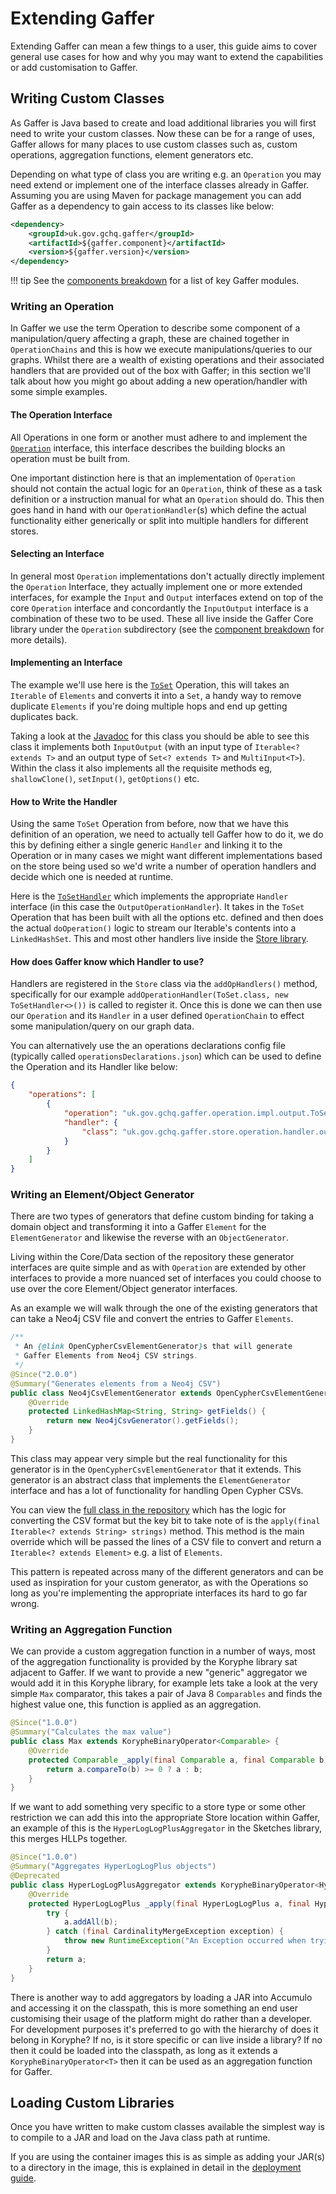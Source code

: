 # Extending Gaffer

Extending Gaffer can mean a few things to a user, this guide aims to cover
general use cases for how and why you may want to extend the capabilities or add
customisation to Gaffer.

## Writing Custom Classes

As Gaffer is Java based to create and load additional libraries you will first
need to write your custom classes. Now these can be for a range of uses, Gaffer
allows for many places to use custom classes such as, custom operations,
aggregation functions, element generators etc.

Depending on what type of class you are writing e.g. an `Operation` you may
need extend or implement one of the interface classes already in Gaffer.
Assuming you are using Maven for package management you can add Gaffer as
a dependency to gain access to its classes like below:

```xml
<dependency>
    <groupId>uk.gov.gchq.gaffer</groupId>
    <artifactId>${gaffer.component}</artifactId>
    <version>${gaffer.version}</version>
</dependency>
```

!!! tip
    See the [components breakdown](./project-structure/components/components.md)
    for a list of key Gaffer modules.

### Writing an Operation

In Gaffer we use the term Operation to describe some component of a
manipulation/query affecting a graph, these are chained together in `OperationChains`
and this is how we execute manipulations/queries to our graphs. Whilst
there are a wealth of existing operations and their associated handlers that are
provided out of the box with Gaffer; in this section we'll talk about how you
might go about adding a new operation/handler with some simple examples.

#### The Operation Interface

All Operations in one form or another must adhere to and implement the [`Operation`](https://gchq.github.io/Gaffer/uk/gov/gchq/gaffer/operation/Operation.html)
interface, this interface describes the building blocks an operation must be built from.

One important distinction here is that an implementation of `Operation` should not
contain the actual logic for an `Operation`, think of these as a task definition
or a instruction manual for what an `Operation` should do. This then goes hand in
hand with our `OperationHandler`(s) which define the actual functionality
either generically or split into multiple handlers for different stores.

#### Selecting an Interface

In general most `Operation` implementations don't actually directly implement the
`Operation` Interface, they actually implement one or more extended interfaces,
for example the `Input` and `Output` interfaces extend on top of the core `Operation`
interface and concordantly the `InputOutput` interface is a combination of these
two to be used. These all live inside the Gaffer Core library under the
`Operation` subdirectory (see the [component breakdown](./project-structure/components/operation.md)
for more details).

#### Implementing an Interface

The example we'll use here is the
[`ToSet`](https://gchq.github.io/Gaffer/uk/gov/gchq/gaffer/operation/impl/output/ToSet.html)
Operation, this will takes an `Iterable` of `Elements` and converts it into a
`Set`, a handy way to remove duplicate `Elements` if you're doing multiple hops
and end up getting duplicates back.

Taking a look at the [Javadoc](https://gchq.github.io/Gaffer/uk/gov/gchq/gaffer/operation/impl/output/ToSet.html)
for this class you should be able to see this class it implements both
`InputOutput` (with an input type of `Iterable<? extends T>` and an output type
of `Set<? extends T>` and `MultiInput<T>`). Within the class it also implements
all the requisite methods eg, `shallowClone()`, `setInput()`, `getOptions()`
etc.

#### How to Write the Handler

Using the same `ToSet` Operation from before, now that we have this definition
of an operation, we need to actually tell Gaffer how to do it, we do this by
defining either a single generic `Handler` and linking it to the Operation or in
many cases we might want different implementations based on the store being used
so we'd write a number of operation handlers and decide which one is needed at
runtime.

Here is the [`ToSetHandler`](https://gchq.github.io/Gaffer/uk/gov/gchq/gaffer/store/operation/handler/output/ToSetHandler.html)
which implements the appropriate `Handler` interface (in this case the
`OutputOperationHandler`). It takes in the `ToSet` Operation that has been built
with all the options etc. defined and then does the actual `doOperation()` logic to
stream our Iterable's contents into a `LinkedHashSet`. This and most other
handlers live inside the [Store library](./project-structure/components/store.md).

#### How does Gaffer know which Handler to use?

Handlers are registered in the `Store` class via the `addOpHandlers()` method,
specifically for our example  `addOperationHandler(ToSet.class, new
ToSetHandler<>())` is called to register it. Once this is done we can then
use our `Operation` and its `Handler` in a user defined `OperationChain` to effect
some manipulation/query on our graph data.

You can alternatively use the an operations declarations config file (typically called
`operationsDeclarations.json`) which can be used to define the Operation and its Handler
like below:

```json
{
    "operations": [
        {
            "operation": "uk.gov.gchq.gaffer.operation.impl.output.ToSet",
            "handler": {
                "class": "uk.gov.gchq.gaffer.store.operation.handler.output.ToSetHandler"
            }
        }
    ]
}
```

### Writing an Element/Object Generator

There are two types of generators that define custom binding for taking a domain
object and transforming it into a Gaffer `Element` for the `ElementGenerator` and
likewise the reverse with an `ObjectGenerator`.

Living within the Core/Data section of the repository these generator interfaces
are quite simple and as with `Operation` are extended by other interfaces to
provide a more nuanced set of interfaces you could choose to use over the core
Element/Object generator interfaces.

As an example we will walk through the one of the existing generators that can
take a Neo4j CSV file and convert the entries to Gaffer `Elements`.

```java
/**
 * An {@link OpenCypherCsvElementGenerator}s that will generate
 * Gaffer Elements from Neo4j CSV strings.
 */
@Since("2.0.0")
@Summary("Generates elements from a Neo4j CSV")
public class Neo4jCsvElementGenerator extends OpenCypherCsvElementGenerator {
    @Override
    protected LinkedHashMap<String, String> getFields() {
        return new Neo4jCsvGenerator().getFields();
    }
}
```

This class may appear very simple but the real functionality for this generator
is in the `OpenCypherCsvElementGenerator` that it extends. This generator is an
abstract class that implements the `ElementGenerator` interface and has a lot of
functionality for handling Open Cypher CSVs.

You can view the [full class in the repository](https://github.com/gchq/Gaffer/blob/develop/core/data/src/main/java/uk/gov/gchq/gaffer/data/generator/OpenCypherCsvElementGenerator.java) which has the logic for converting the CSV format
but the key bit to take note of is the `apply(final Iterable<? extends String>
strings)` method. This method is the main override which will be passed the
lines of a CSV file to convert and return a `Iterable<? extends Element>` e.g. a
list of `Elements`.

This pattern is repeated across many of the different generators and can be used
as inspiration for your custom generator, as with the Operations so long as
you're implementing the appropriate interfaces its hard to go far wrong.

### Writing an Aggregation Function

We can provide a custom aggregation function in a number of ways, most of the
aggregation functionality is provided by the Koryphe library sat adjacent to
Gaffer. If we want to provide a new "generic" aggregator we would add it in this
Koryphe library, for example lets take a look at the very simple `Max` comparator,
this takes a pair of Java 8 `Comparables` and finds the highest value one, this
function is applied as an aggregation.

```java
@Since("1.0.0")
@Summary("Calculates the max value")
public class Max extends KorypheBinaryOperator<Comparable> {
    @Override
    protected Comparable _apply(final Comparable a, final Comparable b) {
        return a.compareTo(b) >= 0 ? a : b;
    }
}
```

If we want to add something very specific to a store type or some other
restriction we can add this into the appropriate Store location within Gaffer,
an example of this is the `HyperLogLogPlusAggregator` in the Sketches library,
this merges HLLPs together.

```java
@Since("1.0.0")
@Summary("Aggregates HyperLogLogPlus objects")
@Deprecated
public class HyperLogLogPlusAggregator extends KorypheBinaryOperator<HyperLogLogPlus> {
    @Override
    protected HyperLogLogPlus _apply(final HyperLogLogPlus a, final HyperLogLogPlus b) {
        try {
            a.addAll(b);
        } catch (final CardinalityMergeException exception) {
            throw new RuntimeException("An Exception occurred when trying to aggregate the HyperLogLogPlus objects", exception);
        }
        return a;
    }
}
```

There is another way to add aggregators by loading a JAR into Accumulo and
accessing it on the classpath, this is more something an end user customising
their usage of the platform might do rather than a developer. For development
purposes it's preferred to go with the hierarchy of does it belong in Koryphe?
If no, is it store specific or can live inside a library? If no then it could be
loaded into the classpath, as long as it extends a `KorypheBinaryOperator<T>`
then it can be used as an aggregation function for Gaffer.

## Loading Custom Libraries

Once you have written to make custom classes available the simplest way is to
compile to a JAR and load on the Java class path at runtime.

If you are using the container images this is as simple as adding your JAR(s) to
a directory in the image, this is explained in detail in the [deployment guide](../administration-guide/gaffer-deployment/gaffer-docker/gaffer-images.md#adding-additional-libraries).
